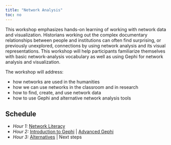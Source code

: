```yaml
---
title: "Network Analysis"
toc: no
---
```


This workshop emphasizes hands-on learning of working with network data and visualization. Historians working out the complex documentary relationships between people and institutions can often find surprising, or previously unexplored, connections by using network analysis and its visual representations. This workshop will help participants familiarize themselves with basic network-analysis vocabulary as well as using Gephi for network analysis and visualization.

The workshop will address:

-   how networks are used in the humanities
-   how we can use networks in the classroom and in research
-   how to find, create, and use network data
-   how to use Gephi and alternative network analysis tools

## Schedule

- *Hour 1:* [Network Literacy](network-literacy.html)
- *Hour 2:* [Introduction to Gephi](gephi.html) | [Advanced Gephi](advanced-gephi.html)
- *Hour 3:* [Alternatives](palladio.html) | Next steps
